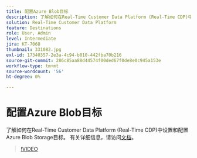 ```yaml
---
title: 配置Azure Blob目标
description: 了解如何在Real-Time Customer Data Platform (Real-Time CDP)中设置和配置Azure Blob Storage目标。
solution: Real-Time Customer Data Platform
feature: Destinations
role: User, Admin
level: Intermediate
jira: KT-7068
thumbnail: 331082.jpg
exl-id: 17340357-2e3a-4c94-b010-442fba70b216
source-git-commit: 286c85aa88d44574f00ded67f0de8e0c945a153e
workflow-type: tm+mt
source-wordcount: '56'
ht-degree: 0%

---
```


# 配置Azure Blob目标

了解如何在Real-Time Customer Data Platform (Real-Time CDP)中设置和配置Azure Blob Storage目标。 有关详细信息，请访问[文档](https://experienceleague.adobe.com/docs/experience-platform/destinations/catalog/cloud-storage/azure-blob.html)。

>[!VIDEO](https://video.tv.adobe.com/v/331082/?learn=on&enablevpops)

